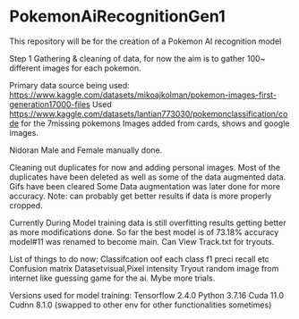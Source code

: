 # PokemonAiRecognitionGen1
This repository will be for the creation of a Pokemon AI recognition model

Step 1 Gathering & cleaning of data, for now the aim is to gather 100~ different images for each pokemon.

Primary data source being used: https://www.kaggle.com/datasets/mikoajkolman/pokemon-images-first-generation17000-files
Used https://www.kaggle.com/datasets/lantian773030/pokemonclassification/code for the 7missing pokemons
Images added from cards, shows and google images.

Nidoran Male and Female manually done.

Cleaning out duplicates for now and adding personal images.
Most of the duplicates have been deleted as well as some of the data augmented data.
Gifs have been cleared
Some Data augmentation was later done for more accuracy.
Note: can probably get better results if data is more properly cropped.

Currently During Model training data is still overfitting results getting better as more modifications done.
So far the best model is of  73.18% accuracy model#11 was renamed to become main.
Can View Track.txt for tryouts.

List of things to do now:
Classifcation oof each class f1 preci recall etc
Confusion matrix
Datasetvisual,Pixel intensity
Tryout random image from internet like guessing game for the ai.
Mybe more trials.

Versions used for model training:
Tensorflow 2.4.0
Python 3.7.16
Cuda 11.0
Cudnn 8.1.0
(swapped to other env for other functionalities sometimes)
